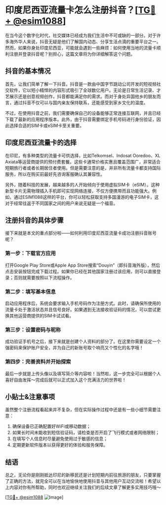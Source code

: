 # 印度尼西亚流量卡怎么注册抖音？[[TG💪+ @esim1088](https://t.me/s/esim1088)]

在当今这个数字化时代，社交媒体已经成为我们生活中不可或缺的一部分。对于许多海外华人来说，抖音无疑是他们了解国内动态、分享生活点滴的重要平台之一。然而，如果你身处印度尼西亚，可能就会遇到一些麻烦：如何使用当地的流量卡顺利注册并登录抖音呢？别担心，这篇文章将为你详细解答这个问题。

## 抖音的基本情况

首先，让我们简单了解一下抖音。抖音是一款由中国字节跳动公司开发的短视频社交软件，它以短小精悍的内容形式吸引了全球数亿用户。无论是日常生活记录、才艺展示还是创意视频创作，抖音都能满足你的需求。而对于身处异国他乡的朋友而言，通过抖音不仅可以与国内亲友保持联系，还能感受到家乡文化的温度。

不过，在使用抖音之前，我们需要确保自己的设备能够正常连接互联网，并且已经下载了最新的应用程序版本。此外，由于抖音需要绑定手机号码进行身份验证，因此选择合适的SIM卡或eSIM卡至关重要。

## 印度尼西亚流量卡的选择

在印尼，有多种类型的流量卡可供选择，比如Telkomsel、Indosat Ooredoo、XL Axiata等运营商提供的预付费套餐。这些卡通常价格实惠且覆盖范围广，非常适合短期旅行者或者长期居住者使用。但是需要注意的是，并非所有流量卡都支持国际服务，所以在购买前最好先咨询客服确认其兼容性。

另外，随着科技的发展，越来越多的人开始倾向于使用虚拟SIM卡（eSIM）。这种新型卡片无需物理插入手机即可实现网络连接，不仅方便携带而且功能强大。例如，通过ESIM1088这样的平台，你可以轻松获取支持多国漫游的电子SIM卡，这对于经常往返于不同国家之间的用户来说无疑是一个福音。

## 注册抖音的具体步骤

接下来就是本文的重点部分啦——如何利用印度尼西亚流量卡成功注册抖音账号呢？

### 第一步：下载官方应用
打开Google Play Store或Apple App Store搜索“Douyin”（即抖音海外版），然后点击安装按钮完成下载过程。如果你已经在其他国家注册过该应用，则可以直接登录；否则就需要按照以下流程操作。

### 第二步：填写基本信息
启动应用程序后，系统会要求输入手机号码作为注册方式。此时，请确保所使用的流量卡处于激活状态并且信号良好。如果遇到无法接收验证码的情况，可以尝试更换其他运营商提供的SIM卡试试看。

### 第三步：设置密码与昵称
成功验证手机号之后，接下来就是创建个人资料的部分了。在这里你需要设定一个强密码来保护账户安全，并为自己的新账号取个响亮又个性化的名字哦！

### 第四步：完善资料并开始探索
最后一步就是上传头像以及填写简介等内容啦！当然啦，这一步完全可以根据个人喜好自由发挥～完成后就可以正式加入这个充满活力的世界啦！

## 小贴士&注意事项

虽然整个注册流程看起来并不复杂，但在实际操作过程中还是有一些小细节需要注意：

1. 确保设备已正确配置好WiFi或移动数据；
2. 如果长时间未能收到短信验证码，请检查是否开启了飞行模式或者网络限制；
3. 在填写个人信息时尽量避免使用过于敏感的信息；
4. 定期更新软件版本以获得更好的体验和服务保障。

## 结语

总之，无论你是刚刚抵达印尼的新移民还是计划短期内前往旅游的朋友，只要掌握了正确的方法，就完全可以在当地愉快地使用抖音与其他用户互动交流啦！希望以上内容对你有所帮助，同时也欢迎继续关注我们的后续文章了解更多实用技巧哦～

[[TG💪+ @esim1088](https://t.me/s/esim1088) ![Image](https://i.postimg.cc/4NQfJmqS/Snipaste-2025-05-13-00-14-12.png)]
